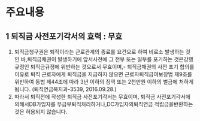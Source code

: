 # 주요내용
## 1 퇴직금 사전포기각서의 효력 : 무효
1. 퇴직금청구권은 퇴직이라는 근로관계의 종료를 요건으로 하여 비로소 발생하는 것인 바,퇴직금채권이 발생하기에 앞서사전에 그 전부 또는 일부를 포기하는 것은강행규정인 퇴직금규정에 위반하는 것으로서 무효이며,- 퇴직금채권의 사전 포기 합의를 이유로 퇴직 근로자에게 퇴직금을 지급하지 않으면 근로자퇴직급여보장법 제9조를 위반하여 동법 제44조에 따라 3년 이하의 징역 또는 2천만원 이하의 벌금에 처하게 됩니다.
(퇴직연금복지과-3539, 2016.09.28.)
2. 따라서 퇴직전에 작성한 퇴직금
사전포기각서는 무효이며, 퇴직금 사전포기각서에 의해서DB가입자를 무급부퇴직처리하거나,DC가입자의퇴직연금 적립금을반환하는 것은 허용되지 않습니다.
